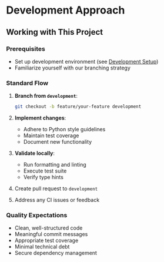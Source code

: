 # Development Approach

## Working with This Project

### Prerequisites
- Set up development environment (see [Development Setup](./installation.md))
- Familiarize yourself with our branching strategy

### Standard Flow
1. **Branch from `development`**:
   ```bash
   git checkout -b feature/your-feature development
   ```

2. **Implement changes**:
   - Adhere to Python style guidelines
   - Maintain test coverage
   - Document new functionality

3. **Validate locally**:
   - Run formatting and linting
   - Execute test suite
   - Verify type hints

4. Create pull request to `development`

5. Address any CI issues or feedback

### Quality Expectations
- Clean, well-structured code
- Meaningful commit messages
- Appropriate test coverage
- Minimal technical debt
- Secure dependency management
